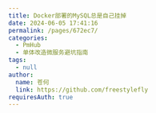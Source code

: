 ```yaml
---
title: Docker部署的MySQL总是自己挂掉
date: 2024-06-05 17:41:16
permalink: /pages/672ec7/
categories: 
  - PmHub
  - 单体改造微服务避坑指南
tags: 
  - null
author: 
  name: 苍何
  link: https://github.com/freestylefly
requiresAuth: true
---
```

